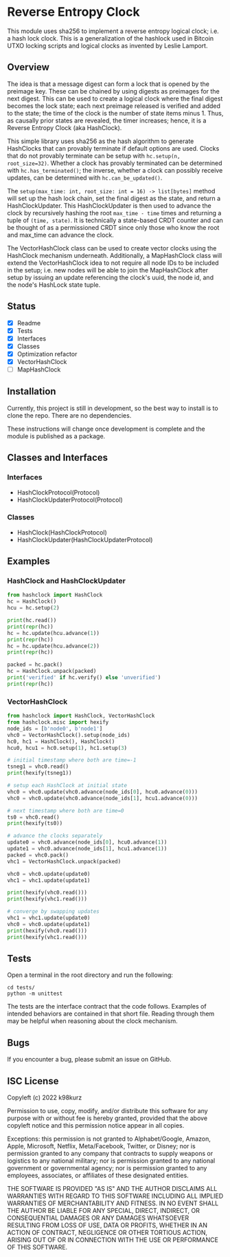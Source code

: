 # Reverse Entropy Clock

This module uses sha256 to implement a reverse entropy logical clock; i.e. a
hash lock clock. This is a generalization of the hashlock used in Bitcoin UTXO
locking scripts and logical clocks as invented by Leslie Lamport.

## Overview

The idea is that a message digest can form a lock that is opened by the preimage
key. These can be chained by using digests as preimages for the next digest.
This can be used to create a logical clock where the final digest becomes the
lock state; each next preimage released is verified and added to the state; the
time of the clock is the number of state items minus 1. Thus, as causally prior
states are revealed, the timer increases; hence, it is a Reverse Entropy Clock
(aka HashClock).

This simple library uses sha256 as the hash algorithm to generate HashClocks
that can provably terminate if default options are used. Clocks that do not
provably terminate can be setup with `hc.setup(n, root_size=32)`. Whether a
clock has provably terminated can be determined with `hc.has_terminated()`; the
inverse, whether a clock can possibly receive updates, can be determined with
`hc.can_be_updated()`.

The `setup(max_time: int, root_size: int = 16) -> list[bytes]` method will set
up the hash lock chain, set the final digest as the state, and return a
HashClockUpdater. This HashClockUpdater is then used to advance the clock by
recursively hashing the root `max_time - time` times and returning a tuple of
`(time, state)`. It is technically a state-based CRDT counter and can be thought
of as a permissioned CRDT since only those who know the root and max_time can
advance the clock.

The VectorHashClock class can be used to create vector clocks using the
HashClock mechanism underneath. Additionally, a MapHashClock class will extend
the VectorHashClock idea to not require all node IDs to be included in the
setup; i.e. new nodes will be able to join the MapHashClock after setup by
issuing an update referencing the clock's uuid, the node id, and the node's
HashLock state tuple.

## Status

- [x] Readme
- [x] Tests
- [x] Interfaces
- [x] Classes
- [x] Optimization refactor
- [x] VectorHashClock
- [ ] MapHashClock

## Installation

Currently, this project is still in development, so the best way to install is
to clone the repo. There are no dependencies.

These instructions will change once development is complete and the module is
published as a package.

## Classes and Interfaces

### Interfaces

- HashClockProtocol(Protocol)
- HashClockUpdaterProtocol(Protocol)

### Classes

- HashClock(HashClockProtocol)
- HashClockUpdater(HashClockUpdaterProtocol)

## Examples


### HashClock and HashClockUpdater

```python
from hashclock import HashClock
hc = HashClock()
hcu = hc.setup(2)

print(hc.read())
print(repr(hc))
hc = hc.update(hcu.advance(1))
print(repr(hc))
hc = hc.update(hcu.advance(2))
print(repr(hc))

packed = hc.pack()
hc = HashClock.unpack(packed)
print('verified' if hc.verify() else 'unverified')
print(repr(hc))
```

### VectorHashClock

```python
from hashclock import HashClock, VectorHashClock
from hashclock.misc import hexify
node_ids = [b'node0', b'node1']
vhc0 = VectorHashClock().setup(node_ids)
hc0, hc1 = HashClock(), HashClock()
hcu0, hcu1 = hc0.setup(1), hc1.setup(3)

# initial timestamp where both are time=-1
tsneg1 = vhc0.read()
print(hexify(tsneg1))

# setup each HashClock at initial state
vhc0 = vhc0.update(vhc0.advance(node_ids[0], hcu0.advance(0)))
vhc0 = vhc0.update(vhc0.advance(node_ids[1], hcu1.advance(0)))

# next timestamp where both are time=0
ts0 = vhc0.read()
print(hexify(ts0))

# advance the clocks separately
update0 = vhc0.advance(node_ids[0], hcu0.advance(1))
update1 = vhc0.advance(node_ids[1], hcu1.advance(1))
packed = vhc0.pack()
vhc1 = VectorHashClock.unpack(packed)

vhc0 = vhc0.update(update0)
vhc1 = vhc1.update(update1)

print(hexify(vhc0.read()))
print(hexify(vhc1.read()))

# converge by swapping updates
vhc1 = vhc1.update(update0)
vhc0 = vhc0.update(update1)
print(hexify(vhc0.read()))
print(hexify(vhc1.read()))
```

## Tests

Open a terminal in the root directory and run the following:

```
cd tests/
python -m unittest
```

The tests are the interface contract that the code follows. Examples of intended
behaviors are contained in that short file. Reading through them may be helpful
when reasoning about the clock mechanism.

## Bugs

If you encounter a bug, please submit an issue on GitHub.

## ISC License

Copyleft (c) 2022 k98kurz

Permission to use, copy, modify, and/or distribute this software
for any purpose with or without fee is hereby granted, provided
that the above copyleft notice and this permission notice appear in
all copies.

Exceptions: this permission is not granted to Alphabet/Google, Amazon,
Apple, Microsoft, Netflix, Meta/Facebook, Twitter, or Disney; nor is
permission granted to any company that contracts to supply weapons or
logistics to any national military; nor is permission granted to any
national government or governmental agency; nor is permission granted to
any employees, associates, or affiliates of these designated entities.

THE SOFTWARE IS PROVIDED "AS IS" AND THE AUTHOR DISCLAIMS ALL
WARRANTIES WITH REGARD TO THIS SOFTWARE INCLUDING ALL IMPLIED
WARRANTIES OF MERCHANTABILITY AND FITNESS. IN NO EVENT SHALL THE
AUTHOR BE LIABLE FOR ANY SPECIAL, DIRECT, INDIRECT, OR
CONSEQUENTIAL DAMAGES OR ANY DAMAGES WHATSOEVER RESULTING FROM LOSS
OF USE, DATA OR PROFITS, WHETHER IN AN ACTION OF CONTRACT,
NEGLIGENCE OR OTHER TORTIOUS ACTION, ARISING OUT OF OR IN
CONNECTION WITH THE USE OR PERFORMANCE OF THIS SOFTWARE.

